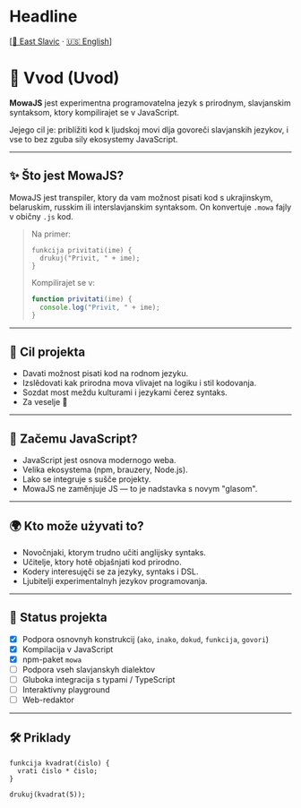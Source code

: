 # Headline

[[🌲 East Slavic](east/00_intro.md) · [🇺🇸 English](en/00_intro.md)]

# 🔰 Vvod (Uvod)

**MowaJS** jest experimentna programovatelna jezyk s prirodnym, slavjanskim syntaksom, ktory kompilirajet se v JavaScript.

Jejego cil je: približiti kod k ljudskoj movi dlja govoreči slavjanskih jezykov, i vse to bez zguba sily ekosystemy JavaScript.

---

## ✨ Što jest MowaJS?

MowaJS jest transpiler, ktory da vam možnost pisati kod s ukrajinskym, belaruskim, russkim ili interslavjanskim syntaksom. On konvertuje `.mowa` fajly v običny `.js` kod.

> Na primer:
> ```mowa
> funkcija privitati(ime) {
>   drukuj("Privit, " + ime);
> }
> ```
>
> Kompilirajet se v:
> ```js
> function privitati(ime) {
>   console.log("Privit, " + ime);
> }
> ```

---

## 🎯 Cil projekta

- Davati možnost pisati kod na rodnom jezyku.
- Izslědovati kak prirodna mova vlivajet na logiku i stil kodovanja.
- Sozdat most meždu kulturami i jezykami čerez syntaks.
- Za veselje 🍄

---

## 🧭 Začemu JavaScript?

- JavaScript jest osnova modernogo weba.
- Velika ekosystema (npm, brauzery, Node.js).
- Lako se integruje s sušče projekty.
- MowaJS ne zaměnjuje JS — to je nadstavka s novym "glasom".

---

## 🌍 Kto može użyvati to?

- Novočnjaki, ktorym trudno učiti anglijsky syntaks.
- Učitelje, ktory hotě objašnjati kod prirodno.
- Kodery interesujęči se za jezyky, syntaks i DSL.
- Ljubitelji experimentalnyh jezykov programovanja.

---

## 🚀 Status projekta

- [x] Podpora osnovnyh konstrukcij (`ako`, `inako`, `dokud`, `funkcija`, `govori`)
- [x] Kompilacija v JavaScript
- [x] npm-paket `mowa`
- [ ] Podpora vseh slavjanskyh dialektov
- [ ] Gluboka integracija s typami / TypeScript
- [ ] Interaktivny playground
- [ ] Web-redaktor

---

## 🛠️ Priklady

```mowa
funkcija kvadrat(čislo) {
  vrati čislo * čislo;
}

drukuj(kvadrat(5));
```

